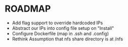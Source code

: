 # ROADMAP

* Add flag support to override hardcoded IPs
* Abstract our IPs into config file setup on "Install"
* Configure Dockerfile (map in .ssh and .config)
* Rethink Assumption that nfs share directory is at /nfs

